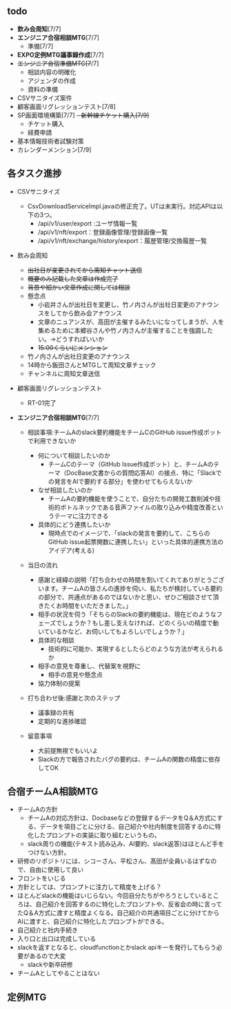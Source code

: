 ## todo
- **飲み会周知**[7/7]
- **エンジニア合宿相談MTG**[7/7]
    - 準備[7/7]
- **EXPO定例MTG議事録作成**[7/7]
- ~~エンジニア合宿準備MTG[7~~/7]
    - 相談内容の明確化
    - アジェンダの作成
    - 資料の準備
- CSVサニタイズ案件
- 顧客画面リグレッションテスト[7/8]
- SP画面環境構築[7/7]
~~- 新幹線チケット購入[7/9]~~
    - チケット購入
    - 経費申請
- 基本情報技術者試験対策
- カレンダーメンション[7/9]


## 各タスク進捗
- CSVサニタイズ
    - CsvDownloadServiceImpl.javaの修正完了。UTは未実行。対応APIは以下の3つ。
        - /api/v1/user/export :ユーザ情報一覧
        - /api/v1/nft/export：登録画像管理/登録画像一覧
        - /api/v1/nft/exchange/history/export：履歴管理/交換履歴一覧

- 飲み会周知
    - ~~出社日が変更されてから周知チャット送信~~
    - ~~概要のみ記載した文章は作成完了~~
    - ~~背景や細かい文章作成に関しては相談~~
    - 懸念点
        - 小岩井さんが出社日を変更し、竹ノ内さんが出社日変更のアナウンスをしてから飲み会アナウンス
        - 文章のニュアンスが、高田が主催するみたいになってしまうが、人を集めるために本郷谷さんや竹ノ内さんが主催することを強調したい。→どうすればいいか
        - ~~15:00くらいにメンション~~
    - 竹ノ内さんが出社日変更のアナウンス
    - 14時から飯田さんとMTGして周知文章チェック
    - チャンネルに周知文章送信


- 顧客画面リグレッションテスト
    - RT-01完了

- **エンジニア合宿相談MTG**[7/7]
    - 相談事項:チームAのslack要約機能をチームCのGitHub issue作成ボットで利用できないか
        - 何について相談したいのか
            - チームCのテーマ（GitHub Issue作成ボット）と、チームAのテーマ（DocBase文書からの質問応答AI）の接点、特に「Slackでの発言をAIで要約する部分」を使わせてもらえないか
        - なぜ相談したいのか
            - チームAの要約機能を使うことで、自分たちの開発工数削減や技術的ボトルネックである音声ファイルの取り込みや精度改善というテーマに注力できる
        - 具体的にどう連携したいか
            - 現時点でのイメージで、「slackの発言を要約して、こちらのGitHub issue起票関数に連携したい」といった具体的連携方法のアイデア(考える)
    - 当日の流れ
        - 感謝と経緯の説明「打ち合わせの時間を割いてくれてありがとうございます。チームAの皆さんの進捗を伺い、私たちが検討している要約の部分で、共通点があるのではないかと思い、ぜひご相談させて頂きたくお時間をいただきました。」
        - 相手の状況を伺う「そちらのSlackの要約機能は、現在どのようなフェーズでしょうか？もし差し支えなければ、どのくらいの精度で動いているかなど、お伺いしてもよろしいでしょうか？」
        - 具体的な相談
            - 技術的に可能か、実現するとしたらどのような方法が考えられるか
        - 相手の意見を尊重し、代替案を視野に
            - 相手の意見や懸念点
        - 協力体制の提案

    - 打ち合わせ後:感謝と次のステップ
        - 議事録の共有
        - 定期的な進捗確認
    - 留意事項
        - 大前提無視でもいいよ
        - Slackの方で報告されたバグの要約は、チームAの関数の精度に依存してOK

## 合宿チームA相談MTG
- チームAの方針
    - チームAの対応方針は、Docbaseなどの登録するデータをQ＆A方式にする、データを項目ごとに分ける、自己紹介や社内制度を回答するのに特化したプロンプトの実装に取り組むというもの。
    - slack周りの機能(テキスト読み込み、AI要約、slack返答)はほとんど手をつけない方針。
- 研修のリポジトリには、シコーさん、平松さん、髙田が全員いるはずなので、自由に使用して良い
- フロントをいじる
- 方針としては、プロンプトに注力して精度を上げる？
- ほとんどslackの機能はいじらない。今回自分たちがやろうとしているところは、自己紹介を回答するのに特化したプロンプトや、反省会の時に言ってたQ＆A方式に渡すと精度よくなる。自己紹介の共通項目ごとに分けてからAIに渡すと、自己紹介に特化したプロンプトができる。
- 自己紹介と社内手続き
- 入り口と出口は完成している
- slackを返すとなると、cloudfunctionとかslack apiキーを発行してもらう必要があるので大変
    - slackや新卒研修
- チームAとしてやることはない

## 定例MTG
